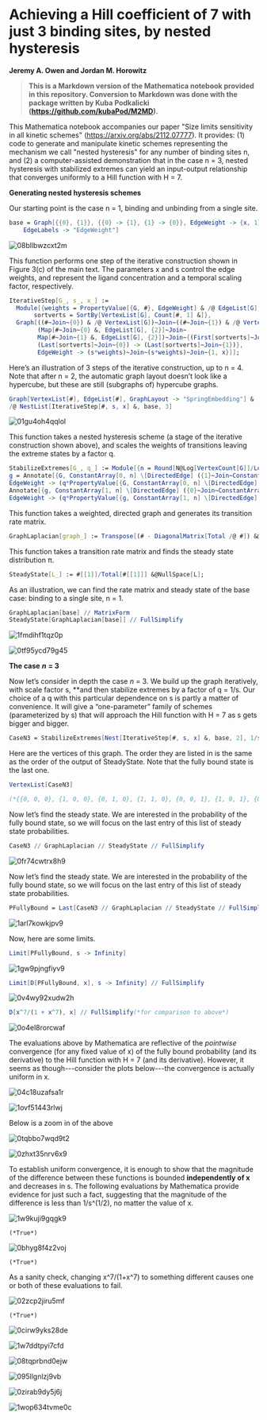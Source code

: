 # Achieving a Hill coefficient of 7 with just 3 binding sites, by nested hysteresis

**Jeremy A. Owen and Jordan M. Horowitz**

>**This is a Markdown version of the Mathematica notebook provided in this repository. Conversion to Markdown was done with the package written by Kuba Podkalicki (https://github.com/kubaPod/M2MD).**

This Mathematica notebook accompanies our paper "Size limits sensitivity in all kinetic schemes" (https://arxiv.org/abs/2112.07777). It provides: (1) code to generate and manipulate kinetic schemes representing the mechanism we call "nested hysteresis" for any number of binding sites n, and (2) a computer-assisted demonstration that in the case n = 3, nested hysteresis with stabilized extremes can yield an input-output relationship that converges uniformly to a Hill function with H = 7.


**Generating nested hysteresis schemes**

Our starting point is the case n = 1, binding and unbinding from a single site.

```mathematica
base = Graph[{{0}, {1}}, {{0} -> {1}, {1} -> {0}}, EdgeWeight -> {x, 1}, 
    EdgeLabels -> "EdgeWeight"]
```

![08bllbwzcxt2m](img/08bllbwzcxt2m.png)

This function performs one step of the iterative construction shown in Figure 3(c) of the main text. The parameters x and s control the edge weights, and represent the ligand concentration and a temporal scaling factor, respectively.

```mathematica
IterativeStep[G_, s_, x_] := 
  Module[{weights = PropertyValue[{G, #}, EdgeWeight] & /@ EdgeList[G], 
       sortverts = SortBy[VertexList[G], Count[#, 1] &]}, 
  Graph[((#~Join~{0}) & /@ VertexList[G])~Join~((#~Join~{1}) & /@ VertexList[G]), 
        (Map[#~Join~{0} &, EdgeList[G], {2}]~Join~
        Map[#~Join~{1} &, EdgeList[G], {2}])~Join~{(First[sortverts]~Join~{1}) -> (First[sortverts]~Join~{0}), 
        (Last[sortverts]~Join~{0}) -> (Last[sortverts]~Join~{1})}, 
        EdgeWeight -> (s*weights)~Join~(s*weights)~Join~{1, x}]];
```

Here’s an illustration of 3 steps of the iterative construction, up to n = 4. Note that after n = 2, the automatic graph layout doesn’t look like a hypercube, but these are still (subgraphs of) hypercube graphs.

```mathematica
Graph[VertexList[#], EdgeList[#], GraphLayout -> "SpringEmbedding"] & 
/@ NestList[IterativeStep[#, s, x] &, base, 3]
```

![01gu4oh4qqlol](img/01gu4oh4qqlol.png)

This function takes a nested hysteresis scheme (a stage of the iterative construction shown above), and scales the weights of transitions leaving the extreme states by a factor q.

```mathematica
StabilizeExtremes[G_, q_] := Module[{n = Round[N@Log[VertexCount[G]]/Log[2]], g}, 
g = Annotate[{G, ConstantArray[0, n] \[DirectedEdge] ({1}~Join~ConstantArray[0, n - 1])}, 
EdgeWeight -> (q*PropertyValue[{G, ConstantArray[0, n] \[DirectedEdge] ({1}~Join~ConstantArray[0, n - 1])}, EdgeWeight])]; 
Annotate[{g, ConstantArray[1, n] \[DirectedEdge] ({0}~Join~ConstantArray[1, n - 1])}, 
EdgeWeight -> (q*PropertyValue[{g, ConstantArray[1, n] \[DirectedEdge] ({0}~Join~ConstantArray[1, n - 1])}, EdgeWeight])]]
```


This function takes a weighted, directed graph and generates its transition rate matrix.

```mathematica
GraphLaplacian[graph_] := Transpose[(# - DiagonalMatrix[Total /@ #]) &@WeightedAdjacencyMatrix[graph]];
```


This function takes a transition rate matrix and finds the steady state distribution π.

```mathematica
SteadyState[L_] := #[[1]]/Total[#[[1]]] &@NullSpace[L];
```


As an illustration, we can find the rate matrix and steady state of the base case: binding to a single site, n = 1.

```mathematica
GraphLaplacian[base] // MatrixForm
SteadyState[GraphLaplacian[base]] // FullSimplify
```

![1fmdihf1tqz0p](img/1fmdihf1tqz0p.png)

![0tf95ycd79g45](img/0tf95ycd79g45.png)



**The case** ***n*** **= 3**

Now let’s consider in depth the case *n* = 3. We build up the graph iteratively, with scale factor s, **and then stabilize extremes by a factor of q = 1/s. Our choice of a q with this particular dependence on s is partly a matter of convenience. It will give a “one-parameter” family of schemes (parameterized by s) that will approach the Hill function with H = 7 as s gets bigger and bigger. 

```mathematica
CaseN3 = StabilizeExtremes[Nest[IterativeStep[#, s, x] &, base, 2], 1/s];
```

Here are the vertices of this graph. The order they are listed in is the same as the order of the output of SteadyState. Note that the fully bound state is the last one.

```mathematica
VertexList[CaseN3]

(*{{0, 0, 0}, {1, 0, 0}, {0, 1, 0}, {1, 1, 0}, {0, 0, 1}, {1, 0, 1}, {0,1, 1}, {1, 1, 1}}*)
```

Now let’s find the steady state. We are interested in the probability of the fully bound state, so we will focus on the last entry of this list of steady state probabilities.

```mathematica
CaseN3 // GraphLaplacian // SteadyState // FullSimplify
```

![0fr74cwtrx8h9](img/0fr74cwtrx8h9.png)

Now let’s find the steady state. We are interested in the probability of the fully bound state, so we will focus on the last entry of this list of steady state probabilities.

```mathematica
PFullyBound = Last[CaseN3 // GraphLaplacian // SteadyState // FullSimplify]
```

![1arl7kowkjpv9](img/1arl7kowkjpv9.png)


Now, here are some limits.

```mathematica
Limit[PFullyBound, s -> Infinity]
```

![1gw9pjngfiyv9](img/1gw9pjngfiyv9.png)

```mathematica
Limit[D[PFullyBound, x], s -> Infinity] // FullSimplify
```

![0v4wy92xudw2h](img/0v4wy92xudw2h.png)

```mathematica
D[x^7/(1 + x^7), x] // FullSimplify(*for comparison to above*)
```

![0o4el8rorcwaf](img/0o4el8rorcwaf.png)

The evaluations above by Mathematica are reflective of the *pointwise* convergence (for any fixed value of x) of the fully bound probability (and its derivative) to the Hill function with H = 7 (and its derivative). However, it seems as though---consider the plots below---the convergence is actually uniform in x.

![04c18uzafsa1r](img/04c18uzafsa1r.png)

![1ovf51443rlwj](img/1ovf51443rlwj.png)

Below is a zoom in of the above

![0tqbbo7wqd9t2](img/0tqbbo7wqd9t2.png)

![0zhxt35nrv6x9](img/0zhxt35nrv6x9.png)


To establish uniform convergence, it is enough to show that the magnitude of the difference between these functions is bounded **independently of x** and decreases in s. The following evaluations by Mathematica provide evidence for just such a fact, suggesting that the magnitude of the difference is less than 1/s^(1/2), no matter the value of x.

![1w9kuji9gqgk9](img/1w9kuji9gqgk9.png)

```
(*True*)
```

![0bhyg8f4z2voj](img/0bhyg8f4z2voj.png)

```
(*True*)
```


As a sanity check, changing x^7/(1+x^7) to something different causes one or both of these evaluations to fail.

![02zcp2jiru5mf](img/02zcp2jiru5mf.png)

```
(*True*)
```

![0cirw9yks28de](img/0cirw9yks28de.png)

![1w7ddtpyi7cfd](img/1w7ddtpyi7cfd.png)


![08tqprbnd0ejw](img/08tqprbnd0ejw.png)

![095llgnlzj9vb](img/095llgnlzj9vb.png)

![0zirab9dy5j6j](img/0zirab9dy5j6j.png)

![1wop634tvme0c](img/1wop634tvme0c.png)
